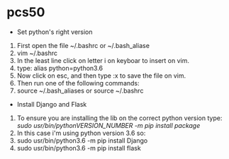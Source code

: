 # pcs50

* Set python's right version
1. First open the file ~/.bashrc or ~/.bash_aliase
2. vim ~/.bashrc
3. In the least line click on letter i on keyboar to insert on vim.
4. type:
        alias python=python3.6
5. Now click on esc, and then type :x to save the file on vim.
6. Then run one of the following commands:
7. source ~/.bash_aliases or source ~/.bashrc

* Install Django and Flask
1. To ensure you are installing the lib on the correct python version type: *sudo usr/bin/pythonVERSION_NUMBER -m pip install package*
2. In this case i'm using python version 3.6 so:
3. sudo usr/bin/python3.6 -m pip install Django
4. sudo usr/bin/python3.6 -m pip install flask

